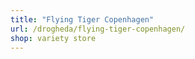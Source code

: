 ```yaml
---
title: "Flying Tiger Copenhagen"
url: /drogheda/flying-tiger-copenhagen/
shop: variety store
---
```


